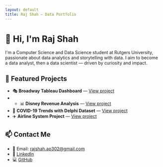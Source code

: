 ```yaml
---
layout: default
title: Raj Shah – Data Portfolio
---
```


# 👋 Hi, I'm Raj Shah

I'm a Computer Science and Data Science student at Rutgers University, passionate about data analytics and storytelling with data. I aim to become a data analyst, then a data scientist — driven by curiosity and impact.

## 📁 Featured Projects

- 🎭 **Broadway Tableau Dashboard** — [View project](./broadway-dashboard/README.md)
- - 📊 **Disney Revenue Analysis** — [View project](./disney-revenue-analysis/README.md)
- 🧬 **COVID-19 Trends with Delphi Dataset** — [View project](#)
- ✈️ **Airline System Project** — [View project](./airline-system/README.md)

## 📫 Contact Me
- 📧 Email: rajshah.ap302@gmail.com 
- 💼 [LinkedIn](https://www.linkedin.com/in/raj-shah-42985323b/)  
- 💻 [GitHub](https://github.com/rajshah1909)
